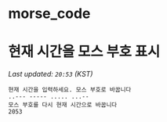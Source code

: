 # morse_code
# 현재 시간을 모스 부호 표시
<!-- MORSE_TIME_START -->
_Last updated: `20:53` (KST)_

```
현재 시간을 입력하세요. 모스 부호로 바꿉니다
..--- ----- ..... ...--
모스 부호를 다시 현재 시간으로 바꿉니다
2053
```
<!-- MORSE_TIME_END -->

